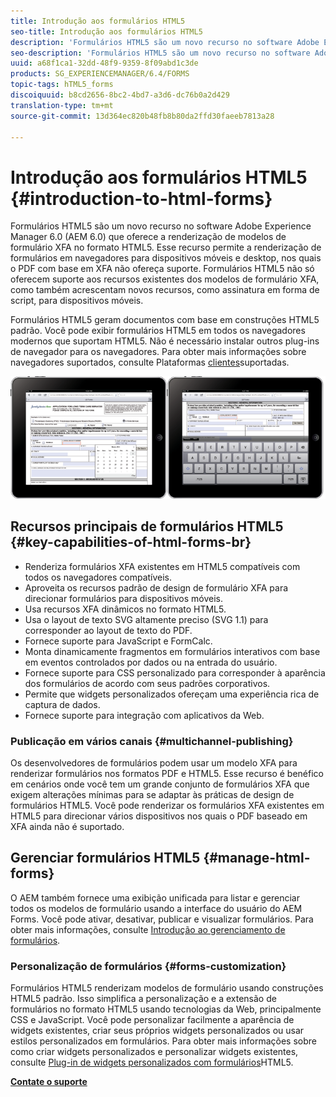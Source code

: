 ```yaml
---
title: Introdução aos formulários HTML5
seo-title: Introdução aos formulários HTML5
description: 'Formulários HTML5 são um novo recurso no software Adobe Experience Manager 6.0 (AEM 6.0) que oferece a renderização de modelos de formulário XFA no formato HTML5. '
seo-description: 'Formulários HTML5 são um novo recurso no software Adobe Experience Manager 6.0 (AEM 6.0) que oferece a renderização de modelos de formulário XFA no formato HTML5. '
uuid: a68f1ca1-32dd-48f9-9359-8f09abd1c3de
products: SG_EXPERIENCEMANAGER/6.4/FORMS
topic-tags: hTML5_forms
discoiquuid: b8cd2656-8bc2-4bd7-a3d6-dc76b0a2d429
translation-type: tm+mt
source-git-commit: 13d364ec820b48fb8b80da2ffd30faeeb7813a28

---
```



# Introdução aos formulários HTML5 {#introduction-to-html-forms}

Formulários HTML5 são um novo recurso no software Adobe Experience Manager 6.0 (AEM 6.0) que oferece a renderização de modelos de formulário XFA no formato HTML5. Esse recurso permite a renderização de formulários em navegadores para dispositivos móveis e desktop, nos quais o PDF com base em XFA não ofereça suporte. Formulários HTML5 não só oferecem suporte aos recursos existentes dos modelos de formulário XFA, como também acrescentam novos recursos, como assinatura em forma de script, para dispositivos móveis.

Formulários HTML5 geram documentos com base em construções HTML5 padrão. Você pode exibir formulários HTML5 em todos os navegadores modernos que suportam HTML5. Não é necessário instalar outros plug-ins de navegador para os navegadores. Para obter mais informações sobre navegadores suportados, consulte Plataformas [clientes](https://adobe.com/go/learn_aemforms_supportedplatforms_63)suportadas.

![](do-not-localize/mobile_form_on_an_ipad_date_14.png)

## Recursos principais de formulários HTML5 {#key-capabilities-of-html-forms-br}

* Renderiza formulários XFA existentes em HTML5 compatíveis com todos os navegadores compatíveis.
* Aproveita os recursos padrão de design de formulário XFA para direcionar formulários para dispositivos móveis.
* Usa recursos XFA dinâmicos no formato HTML5.
* Usa o layout de texto SVG altamente preciso (SVG 1.1) para corresponder ao layout de texto do PDF.
* Fornece suporte para JavaScript e FormCalc.
* Monta dinamicamente fragmentos em formulários interativos com base em eventos controlados por dados ou na entrada do usuário.
* Fornece suporte para CSS personalizado para corresponder à aparência dos formulários de acordo com seus padrões corporativos.
* Permite que widgets personalizados ofereçam uma experiência rica de captura de dados.
* Fornece suporte para integração com aplicativos da Web.

### Publicação em vários canais {#multichannel-publishing}

Os desenvolvedores de formulários podem usar um modelo XFA para renderizar formulários nos formatos PDF e HTML5. Esse recurso é benéfico em cenários onde você tem um grande conjunto de formulários XFA que exigem alterações mínimas para se adaptar às práticas de design de formulários HTML5. Você pode renderizar os formulários XFA existentes em HTML5 para direcionar vários dispositivos nos quais o PDF baseado em XFA ainda não é suportado.

## Gerenciar formulários HTML5 {#manage-html-forms}

O AEM também fornece uma exibição unificada para listar e gerenciar todos os modelos de formulário usando a interface do usuário do AEM Forms. Você pode ativar, desativar, publicar e visualizar formulários. Para obter mais informações, consulte [Introdução ao gerenciamento de formulários](/help/forms/using/introduction-managing-forms.md).

### Personalização de formulários {#forms-customization}

Formulários HTML5 renderizam modelos de formulário usando construções HTML5 padrão. Isso simplifica a personalização e a extensão de formulários no formato HTML5 usando tecnologias da Web, principalmente CSS e JavaScript. Você pode personalizar facilmente a aparência de widgets existentes, criar seus próprios widgets personalizados ou usar estilos personalizados em formulários. Para obter mais informações sobre como criar widgets personalizados e personalizar widgets existentes, consulte [Plug-in de widgets personalizados com formulários](/help/forms/using/custom-widgets.md)HTML5.

**[Contate o suporte](https://www.adobe.com/account/sign-in.supportportal.html)**
